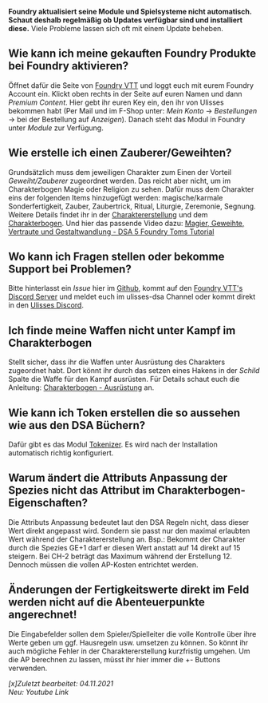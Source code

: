**Foundry aktualisiert seine Module und Spielsysteme nicht automatisch. Schaut deshalb regelmäßig ob Updates verfügbar sind und installiert diese.**
Viele Probleme lassen sich oft mit einem Update beheben.

## Wie kann ich meine gekauften Foundry Produkte bei Foundry aktivieren?

Öffnet dafür die Seite von [Foundry VTT](https://foundryvtt.com/) und loggt euch mit eurem Foundry Account ein. Klickt oben rechts in der Seite auf euren Namen und dann *Premium Content*. Hier gebt ihr euren Key ein, den ihr von Ulisses bekommen habt (Per Mail und im F-Shop unter: *Mein Konto* -> *Bestellungen* -> bei der Bestellung auf *Anzeigen*). Danach steht das Modul in Foundry unter *Module* zur Verfügung.

## Wie erstelle ich einen Zauberer/Geweihten?

Grundsätzlich muss dem jeweiligen Charakter zum Einen der Vorteil *Geweiht/Zauberer* zugeordnet werden. Das reicht aber nicht, um im Charakterbogen Magie oder Religion zu sehen. Dafür muss dem Charakter eins der folgenden Items hinzugefügt werden: magische/karmale Sonderfertigkeit, Zauber, Zaubertrick, Ritual, Liturgie, Zeremonie, Segnung.
Weitere Details findet ihr in der [Charaktererstellung](de-charaktererstellung) und dem [Charakterbogen](de-charakterbogen). 
Und hier das passende Video dazu: [Magier, Geweihte, Vertraute und Gestaltwandlung - DSA 5 Foundry Toms Tutorial](https://youtu.be/-cuWOYTwUCg)

## Wo kann ich Fragen stellen oder bekomme Support bei Problemen?

Bitte hinterlasst ein *Issue* hier im [Github](https://github.com/Plushtoast/dsa5-foundryVTT/issues), kommt auf den [Foundry VTT's Discord Server](https://discord.gg/foundryvtt) und meldet euch im ulisses-dsa Channel oder kommt direkt in den [Ulisses Discord](https://discord.gg/hMD8EWRHNB). 

## Ich finde meine Waffen nicht unter Kampf im Charakterbogen

Stellt sicher, dass ihr die Waffen unter Ausrüstung des Charakters zugeordnet habt. Dort könnt ihr durch das setzen eines Hakens in der *Schild* Spalte die Waffe für den Kampf ausrüsten. Für Details schaut euch die Anleitung: [Charakterbogen - Ausrüstung](de-charakterbogen#5-ausrüstung) an.  

## Wie kann ich Token erstellen die so aussehen wie aus den DSA Büchern?

Dafür gibt es das Modul [Tokenizer](de-module#tokenizer). Es wird nach der Installation automatisch richtig konfiguriert.

## Warum ändert die Attributs Anpassung der Spezies nicht das Attribut im Charakterbogen-Eigenschaften?

Die Attributs Anpassung bedeutet laut den DSA Regeln nicht, dass dieser Wert direkt angepasst wird. Sondern sie passt nur den maximal erlaubten Wert während der Charaktererstellung an.
Bsp.: Bekommt der Charakter durch die Spezies GE+1 darf er diesen Wert anstatt auf 14 direkt auf 15 steigern. Bei CH-2 beträgt das Maximum während der Erstellung 12. Dennoch müssen die vollen AP-Kosten entrichtet werden.

## Änderungen der Fertigkeitswerte direkt im Feld werden nicht auf die Abenteuerpunkte angerechnet!

Die Eingabefelder sollen dem Spieler/Spielleiter die volle Kontrolle über ihre Werte geben um ggf. Hausregeln usw. umsetzen zu können. So könnt ihr auch mögliche Fehler in der Charaktererstellung kurzfristig umgehen. Um die AP berechnen zu lassen, müsst ihr hier immer die +- Buttons verwenden.

*[x]Zuletzt bearbeitet: 04.11.2021*  
*Neu: Youtube Link*  
